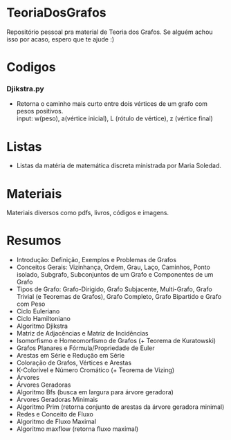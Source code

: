 # TeoriaDosGrafos
Repositório pessoal pra material de Teoria dos Grafos. Se alguém achou isso por acaso, espero que te ajude :)

# Codigos
### Djikstra.py
- Retorna o caminho mais curto entre dois vértices de um grafo com pesos positivos. <br/>
input: w(peso), a(vértice inicial), L (rótulo de vértice), z (vértice final)

# Listas

- Listas da matéria de matemática discreta ministrada por Maria Soledad.

# Materiais

Materiais diversos como pdfs, livros, códigos e imagens.

# Resumos
- Introdução: Definição, Exemplos e Problemas de Grafos
- Conceitos Gerais: Vizinhança, Ordem, Grau, Laço, Caminhos, Ponto isolado, Subgrafo, Subconjuntos de um Grafo e Componentes de um Grafo
- Tipos de Grafo: Grafo-Dirigido, Grafo Subjacente, Multi-Grafo, Grafo Trivial (e Teoremas de Grafos), Grafo Completo, Grafo Bipartido e Grafo com Peso
- Ciclo Euleriano
- Ciclo Hamiltoniano
- Algoritmo Djikstra
- Matriz de Adjacências e Matriz de Incidências
- Isomorfismo e Homeomorfismo de Grafos (+ Teorema de Kuratowski)
- Grafos Planares e Fórmula/Propriedade de Euler
- Arestas em Série e Redução em Série
- Coloração de Grafos, Vértices e Arestas
- K-Colorível e Número Cromático (+ Teorema de Vizing)
- Árvores
- Árvores Geradoras
- Algoritmo Bfs (busca em largura para árvore geradora)
- Árvores Geradoras Minimais
- Algoritmo Prim (retorna conjunto de arestas da árvore geradora minimal)
- Redes e Conceito de Fluxo
- Algoritmo de Fluxo Maximal
- Algoritmo maxflow (retorna fluxo maximal)
